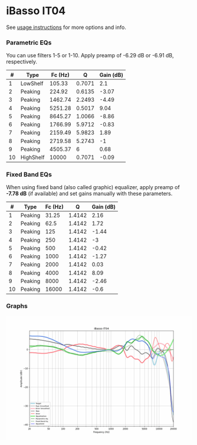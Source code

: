 # iBasso IT04
See [usage instructions](https://github.com/jaakkopasanen/AutoEq#usage) for more options and info.

### Parametric EQs
You can use filters 1-5 or 1-10. Apply preamp of -6.29 dB or -6.91 dB, respectively.

|   # | Type      |   Fc (Hz) |      Q |   Gain (dB) |
|-----|-----------|-----------|--------|-------------|
|   1 | LowShelf  |    105.33 | 0.7071 |        2.1  |
|   2 | Peaking   |    224.92 | 0.6135 |       -3.07 |
|   3 | Peaking   |   1462.74 | 2.2493 |       -4.49 |
|   4 | Peaking   |   5251.28 | 0.5017 |        9.04 |
|   5 | Peaking   |   8645.27 | 1.0066 |       -8.86 |
|   6 | Peaking   |   1766.99 | 5.9712 |       -0.83 |
|   7 | Peaking   |   2159.49 | 5.9823 |        1.89 |
|   8 | Peaking   |   2719.58 | 5.2743 |       -1    |
|   9 | Peaking   |   4505.37 | 6      |        0.68 |
|  10 | HighShelf |  10000    | 0.7071 |       -0.09 |

### Fixed Band EQs
When using fixed band (also called graphic) equalizer, apply preamp of **-7.78 dB** (if available) and set gains manually with these parameters.

|   # | Type    |   Fc (Hz) |      Q |   Gain (dB) |
|-----|---------|-----------|--------|-------------|
|   1 | Peaking |     31.25 | 1.4142 |        2.16 |
|   2 | Peaking |     62.5  | 1.4142 |        1.72 |
|   3 | Peaking |    125    | 1.4142 |       -1.44 |
|   4 | Peaking |    250    | 1.4142 |       -3    |
|   5 | Peaking |    500    | 1.4142 |       -0.42 |
|   6 | Peaking |   1000    | 1.4142 |       -1.27 |
|   7 | Peaking |   2000    | 1.4142 |        0.03 |
|   8 | Peaking |   4000    | 1.4142 |        8.09 |
|   9 | Peaking |   8000    | 1.4142 |       -2.46 |
|  10 | Peaking |  16000    | 1.4142 |       -0.6  |

### Graphs
![](./iBasso%20IT04.png)

